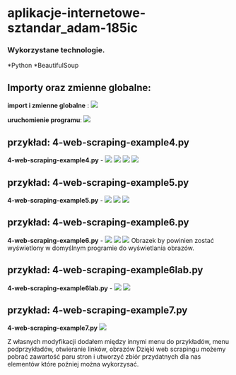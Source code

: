 # aplikacje-internetowe-sztandar_adam-185ic

### Wykorzystane technologie.
*Python
*BeautifulSoup

## Importy oraz zmienne globalne:
__import i zmienne globalne__ :
![](md_img/0.1.png)

__uruchomienie programu__:
![](md_img/0.2.png)

## przykład: 4-web-scraping-example4.py 
__4-web-scraping-example4.py__ -
![](md_img/1.1.png)
![](md_img/1.2.png)
![](md_img/1.3.png)
![](md_img/1.4.png)

## przykład: 4-web-scraping-example5.py

__4-web-scraping-example5.py__ -
![](md_img/2.1.png)
![](md_img/2.2.png)
![](md_img/2.3.png)

## przykład: 4-web-scraping-example6.py

__4-web-scraping-example6.py__ -
![](md_img/2.4.png)
![](md_img/2.5.png)
![](md_img/2.6.png)
Obrazek by powinien zostać wyświetlony w domyślnym programie do wyświetlania obrazów.

## przykład: 4-web-scraping-example6lab.py

__4-web-scraping-example6lab.py__ -
![](md_img/3.1.png)
![](md_img/3.2.png)

## przykład: 4-web-scraping-example7.py 
__4-web-scraping-example7.py__ 
![](md_img/4.png)


Z własnych modyfikacji dodałem między innymi menu do przykładów, menu podprzykładów, otwieranie linków, obrazów 
Dzięki web scrapingu możemy pobrać zawartość paru stron i utworzyć zbiór przydatnych dla nas elementów które poźniej można wykorzysać.




